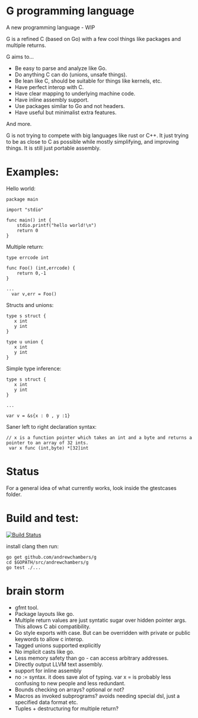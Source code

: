 # G programming language

A new programming language - WIP

G is a refined C (based on Go) with a few cool things like packages and multiple returns.

G aims to...

* Be easy to parse and analyze like Go.
* Do anything C can do (unions, unsafe things).
* Be lean like C, should be suitable for things like kernels, etc.
* Have perfect interop with C.
* Have clear mapping to underlying machine code.
* Have inline assembly support.
* Use packages similar to Go and not headers.
* Have useful but minimalist extra features.

And more.

G is not trying to compete with big languages like rust or C++. It just trying to be as close to C as possible while mostly simplifying, and improving things. It is still just portable assembly.

# Examples:


Hello world:
```
package main

import "stdio"

func main() int {
    stdio.printf("hello world!\n")
    return 0
}
```


Multiple return:

```
type errcode int

func Foo() (int,errcode) {
    return 0,-1
}

...
  var v,err = Foo()
```
Structs and unions:
```
type s struct {
   x int
   y int
}

type u union {
   x int
   y int
}
```

Simple type inference:

```
type s struct {
   x int
   y int
}

...

var v = &s{x : 0 , y :1}

```
Saner left to right declaration syntax:
```
// x is a function pointer which takes an int and a byte and returns a pointer to an array of 32 ints.
 var x func (int,byte) *[32]int
```


# Status

For a general idea of what currently works, look inside the gtestcases folder.

# Build and test:
[![Build Status](https://travis-ci.org/andrewchambers/g.svg?branch=master)](https://travis-ci.org/andrewchambers/g)

install clang then run:

```
go get github.com/andrewchambers/g
cd $GOPATH/src/andrewchambers/g
go test ./...
```

# brain storm

* gfmt tool.
* Package layouts like go.
* Multiple return values are just syntatic sugar over hidden pointer args. This allows C abi compatibility.
* Go style exports with case. But can be overridden with private or public keywords to allow c interop.
* Tagged unions supported explicitly
* No implicit casts like go.
* Less memory safety than go - can access arbitrary addresses.
* Directly output LLVM text assembly.
* support for inline assembly
* no := syntax. it does save alot of typing. var x = is probably less confusing to new people and less redundant.
* Bounds checking on arrays? optional or not?
* Macros as invoked subprograms? avoids needing special dsl, just a specified data format etc.
* Tuples + destructuring for multiple return?
